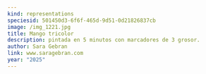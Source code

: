 ```yaml
---
kind: representations
speciesid: 501450d3-6f6f-465d-9d51-0d21826837cb
image: /img_1221.jpg
title: Mango tricolor
description: pintada en 5 minutos con marcadores de 3 grosor.
author: Sara Gebran
link: www.saragebran.com
year: "2025"
---
```

